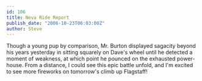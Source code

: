 ```yaml
---
id: 106
title: Neva Ride Report
publish_date: "2006-10-23T06:03:00Z"
author: Steve
---
```

Though a young pup by comparison, Mr. Burton displayed sagacity beyond his years yesterday in sitting squarely on Dave's wheel until he detected a moment of weakness, at which point he pounced on the exhausted power-house. From a distance, I could see this epic battle unfold, and I'm excited to see more fireworks on tomorrow's climb up Flagstaff!
